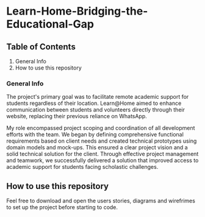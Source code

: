 # Learn-Home-Bridging-the-Educational-Gap 

## Table of Contents

1. General Info
2. How to use this repository

### General Info

The project's primary goal was to facilitate remote academic support for students regardless of their location. Learn@Home aimed to enhance communication between students and volunteers directly through their website, replacing their previous reliance on WhatsApp.

My role encompassed project scoping and coordination of all development efforts with the team. We began by defining comprehensive functional requirements based on client needs and created technical prototypes using domain models and mock-ups. This ensured a clear project vision and a solid technical solution for the client.
Through effective project management and teamwork, we successfully delivered a solution that improved access to academic support for students facing scholastic challenges.



## How to use this repository

Feel free to download and open the users stories, diagrams and wirefrimes to set up the project before starting to code.
